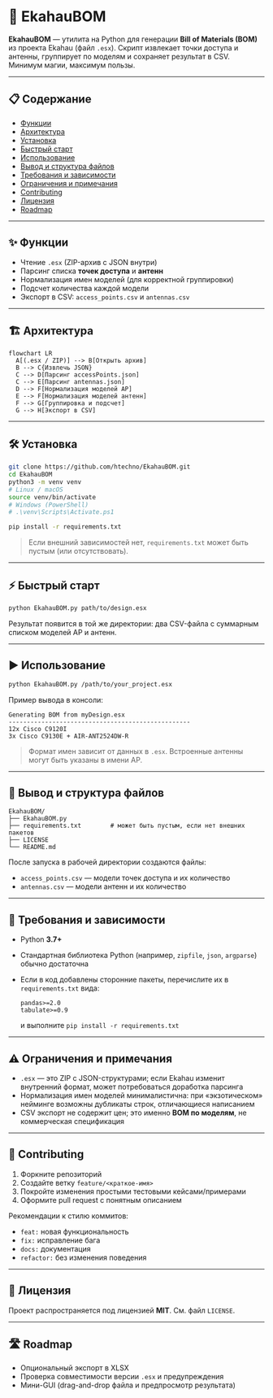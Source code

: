 # 🧰 EkahauBOM

**EkahauBOM** — утилита на Python для генерации **Bill of Materials (BOM)** из проекта Ekahau (файл `.esx`).
Скрипт извлекает точки доступа и антенны, группирует по моделям и сохраняет результат в CSV. Минимум магии, максимум пользы.

---

## 📋 Содержание

* [Функции](#-функции)
* [Архитектура](#-архитектура)
* [Установка](#-установка)
* [Быстрый старт](#-быстрый-старт)
* [Использование](#-использование)
* [Вывод и структура файлов](#-вывод-и-структура-файлов)
* [Требования и зависимости](#-требования-и-зависимости)
* [Ограничения и примечания](#-ограничения-и-примечания)
* [Contributing](#-contributing)
* [Лицензия](#-лицензия)
* [Roadmap](#-roadmap)

---

## ✨ Функции

* Чтение `.esx` (ZIP-архив с JSON внутри)
* Парсинг списка **точек доступа** и **антенн**
* Нормализация имен моделей (для корректной группировки)
* Подсчет количества каждой модели
* Экспорт в CSV: `access_points.csv` и `antennas.csv`

---

## 🏗 Архитектура

```mermaid
flowchart LR
  A[(.esx / ZIP)] --> B[Открыть архив]
  B --> C{Извлечь JSON}
  C --> D[Парсинг accessPoints.json]
  C --> E[Парсинг antennas.json]
  D --> F[Нормализация моделей AP]
  E --> F[Нормализация моделей антенн]
  F --> G[Группировка и подсчет]
  G --> H[Экспорт в CSV]
```

---

## 🛠 Установка

```bash
git clone https://github.com/htechno/EkahauBOM.git
cd EkahauBOM
python3 -m venv venv
# Linux / macOS
source venv/bin/activate
# Windows (PowerShell)
# .\venv\Scripts\Activate.ps1

pip install -r requirements.txt
```

> Если внешний зависимостей нет, `requirements.txt` может быть пустым (или отсутствовать).

---

## ⚡ Быстрый старт

```bash
python EkahauBOM.py path/to/design.esx
```

Результат появится в той же директории: два CSV-файла с суммарным списком моделей AP и антенн.

---

## ▶️ Использование

```bash
python EkahauBOM.py /path/to/your_project.esx
```

Пример вывода в консоли:

```
Generating BOM from myDesign.esx
--------------------------------------------------
12x Cisco C9120I
3x Cisco C9130E + AIR-ANT2524DW-R
```

> Формат имен зависит от данных в `.esx`. Встроенные антенны могут быть указаны в имени AP.

---

## 📂 Вывод и структура файлов

```
EkahauBOM/
├── EkahauBOM.py
├── requirements.txt        # может быть пустым, если нет внешних пакетов
├── LICENSE
└── README.md
```

После запуска в рабочей директории создаются файлы:

* `access_points.csv` — модели точек доступа и их количество
* `antennas.csv` — модели антенн и их количество

---

## 🔧 Требования и зависимости

* Python **3.7+**
* Стандартная библиотека Python (например, `zipfile`, `json`, `argparse`) обычно достаточна
* Если в код добавлены сторонние пакеты, перечислите их в `requirements.txt` вида:

  ```
  pandas>=2.0
  tabulate>=0.9
  ```

  и выполните `pip install -r requirements.txt`

---

## ⚠️ Ограничения и примечания

* `.esx` — это ZIP с JSON-структурами; если Ekahau изменит внутренний формат, может потребоваться доработка парсинга
* Нормализация имен моделей минималистична: при «экзотическом» нейминге возможны дубликаты строк, отличающиеся написанием
* CSV экспорт не содержит цен; это именно **BOM по моделям**, не коммерческая спецификация

---

## 🤝 Contributing

1. Форкните репозиторий
2. Создайте ветку `feature/<краткое-имя>`
3. Покройте изменения простыми тестовыми кейсами/примерами
4. Оформите pull request с понятным описанием

Рекомендации к стилю коммитов:

* `feat:` новая функциональность
* `fix:` исправление бага
* `docs:` документация
* `refactor:` без изменения поведения

---

## 📄 Лицензия

Проект распространяется под лицензией **MIT**. См. файл `LICENSE`.

---

## 🛣 Roadmap

* Опциональный экспорт в XLSX
* Проверка совместимости версии `.esx` и предупреждения
* Мини-GUI (drag-and-drop файла и предпросмотр результата)
